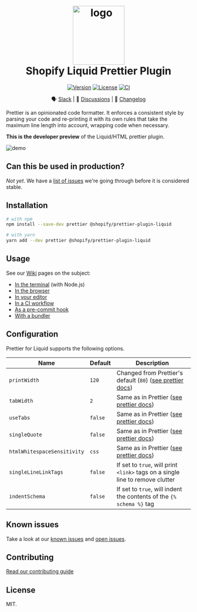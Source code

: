 <h1 align="center" style="position: relative;" >
  <br>
    <img src="https://github.com/Shopify/theme-check-vscode/blob/main/images/shopify_glyph.png?raw=true" alt="logo" width="141" height="160">
  <br>
  Shopify Liquid Prettier Plugin
  <br>
</h1>

<p align="center">
  <a href="https://www.npmjs.com/package/@shopify/prettier-plugin-liquid"><img src="https://img.shields.io/npm/v/@shopify/prettier-plugin-liquid.svg?sanitize=true" alt="Version"></a>
  <a href="https://github.com/Shopify/prettier-plugin-liquid/blob/main/LICENSE.md"><img src="https://img.shields.io/npm/l/@shopify/prettier-plugin-liquid.svg?sanitize=true" alt="License"></a>
  <a href="https://github.com/Shopify/prettier-plugin-liquid-prototype/actions/workflows/ci.yml"><img alt="CI" src="https://github.com/Shopify/prettier-plugin-liquid-prototype/actions/workflows/ci.yml/badge.svg"></a>
  <!--
    <a href="https://npmcharts.com/compare/@shopify/prettier-plugin-liquid?minimal=true"><img src="https://img.shields.io/npm/dm/@shopify/prettier-plugin-liquid.svg?sanitize=true" alt="Downloads"></a>
  -->
</p>

<div align="center">

🗣 [Slack](https://join.slack.com/t/shopifypartners/shared_invite/zt-sdr2quab-mGkzkttZ2hnVm0~8noSyvw) | 💬 [Discussions](https://github.com/Shopify/prettier-plugin-liquid/discussions) | 📝 [Changelog](./CHANGELOG.md)

</div>

Prettier is an opinionated code formatter. It enforces a consistent style by parsing your code and re-printing it with its own rules that take the maximum line length into account, wrapping code when necessary.

**This is the developer preview** of the Liquid/HTML prettier plugin.

![demo](https://github.com/Shopify/prettier-plugin-liquid/blob/main/docs/demo.gif?raw=true)

## Can this be used in production?

_Not yet_. We have a [list of issues](https://github.com/Shopify/prettier-plugin-liquid/issues) we're going through before it is considered stable.

## Installation

```bash
# with npm
npm install --save-dev prettier @shopify/prettier-plugin-liquid

# with yarn
yarn add --dev prettier @shopify/prettier-plugin-liquid
```

## Usage

See our [Wiki](https://github.com/Shopify/prettier-plugin-liquid/wiki) pages on the subject:

- [In the terminal](https://github.com/shopify/prettier-plugin-liquid/wiki/Use-it-in-your-terminal) (with Node.js)
- [In the browser](https://github.com/shopify/prettier-plugin-liquid/wiki/Use-it-in-the-browser)
- [In your editor](https://github.com/shopify/prettier-plugin-liquid/wiki/Use-it-in-your-editor)
- [In a CI workflow](https://github.com/shopify/prettier-plugin-liquid/wiki/Use-it-in-CI)
- [As a pre-commit hook](https://github.com/shopify/prettier-plugin-liquid/wiki/Use-it-as-a-pre-commit-hook)
- [With a bundler](https://github.com/shopify/prettier-plugin-liquid/wiki/Use-it-with-a-bundler)

## Configuration

Prettier for Liquid supports the following options.

| Name                        | Default   | Description                                                                                                                                                                                                                                                                                                                                                                           |
| ------------------          | --------- | ------------------------------------------------------------------------------------------------------------------------------------------------------------------------------------------------------------------------------------------------------------------------------------------------------------------------------------------------------------------------------------- |
| `printWidth`                | `120`     | Changed from Prettier's default (`80`) ([see prettier docs](https://prettier.io/docs/en/options.html#print-width))                                                                                                                                                                                                                                                                    |
| `tabWidth`                  | `2`       | Same as in Prettier ([see prettier docs](https://prettier.io/docs/en/options.html#tab-width))                                                                                                                                                                                                                                                                                         |
| `useTabs`                   | `false`   | Same as in Prettier ([see prettier docs](https://prettier.io/docs/en/options.html#tabs))                                                                                                                                                                                                                                                                                              |
| `singleQuote`               | `false`   | Same as in Prettier ([see prettier docs](https://prettier.io/docs/en/options.html#quotes))                                                                                                                                                                                                                                                                                            |
| `htmlWhitespaceSensitivity` | `css`     | Same as in Prettier ([see prettier docs](https://prettier.io/docs/en/options.html#html-whitespace-sensitivity))                                                                                                                                                                                                                                                                       |
| `singleLineLinkTags`        | `false`   | If set to `true`, will print `<link>` tags on a single line to remove clutter                                                                                                                                                                                                                                                                                                         |
| `indentSchema`              | `false`   | If set to `true`, will indent the contents of the `{% schema %}` tag                                                                                                                                                                                                                                                                                                                  |

## Known issues

Take a look at our [known issues](./KNOWN_ISSUES.md) and [open issues](https://github.com/Shopify/prettier-plugin-liquid/issues).

## Contributing

[Read our contributing guide](CONTRIBUTING.md)

## License

MIT.
